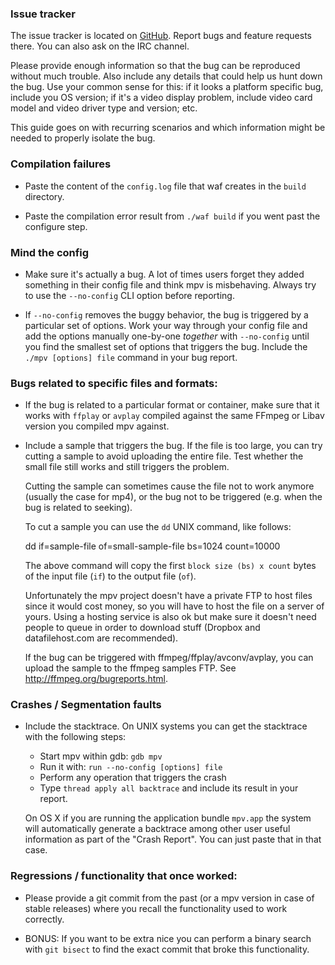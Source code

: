 ### Issue tracker

The issue tracker is located on [GitHub](https://github.com/mpv-player/mpv/issues).
Report bugs and feature requests there. You can also ask on the IRC channel.

Please provide enough information so that the bug can be reproduced without
much trouble. Also include any details that could help us hunt down the bug.
Use your common sense for this: if it looks a platform specific bug, include
you OS version; if it's a video display problem, include video card model
and video driver type and version; etc.

This guide goes on with recurring scenarios and which information might be
needed to properly isolate the bug.

### Compilation failures

- Paste the content of the `config.log` file that waf creates in the
  `build` directory.

- Paste the compilation error result from `./waf build` if you went past
  the configure step.

### Mind the config

- Make sure it's actually a bug. A lot of times users forget they added
  something in their config file and think mpv is misbehaving. Always try
  to use the `--no-config` CLI option before reporting.

- If `--no-config` removes the buggy behavior, the bug is triggered by a 
  particular set of options. Work your way through your config file
  and add the options manually one-by-one _together_ with `--no-config` until
  you find the smallest set of options that triggers the bug. Include the
  `./mpv [options] file` command in your bug report.

### Bugs related to specific files and formats:

- If the bug is related to a particular format or container, make sure that
  it works with `ffplay` or `avplay` compiled against the same FFmpeg
  or Libav version you compiled mpv against.

- Include a sample that triggers the bug. If the file is too large, you can try
  cutting a sample to avoid uploading the entire file. Test whether the small
  file still works and still triggers the problem.

  Cutting the sample can sometimes cause the file not to work anymore (usually
  the case for mp4), or the bug not to be triggered (e.g. when the bug is
  related to seeking).

  To cut a sample you can use the `dd` UNIX command, like follows:

    dd if=sample-file of=small-sample-file bs=1024 count=10000

  The above command will copy the first `block size (bs) x count` bytes of
  the input file (`if`) to the output file (`of`).

  Unfortunately the mpv project doesn't have a private FTP to host files since
  it would cost money, so you will have to host the file on a server of yours.
  Using a hosting service is also ok but make sure it doesn't need people to
  queue in order to download stuff (Dropbox and datafilehost.com are
  recommended).
  
  If the bug can be triggered with ffmpeg/ffplay/avconv/avplay, you can upload
  the sample to the ffmpeg samples FTP. See http://ffmpeg.org/bugreports.html.
  

### Crashes / Segmentation faults

- Include the stacktrace. On UNIX systems you can get the stacktrace with the
  following steps:

    - Start mpv within gdb: `gdb mpv`
    - Run it with: `run --no-config [options] file`
    - Perform any operation that triggers the crash
    - Type `thread apply all backtrace` and include its result in your
      report.

  On OS X if you are running the application bundle `mpv.app` the system
  will automatically generate a backtrace among other user useful information
  as part of the "Crash Report". You can just paste that in that case.

### Regressions / functionality that once worked:

- Please provide a git commit from the past (or a mpv version in case of
  stable releases) where you recall the functionality used to work correctly.

- BONUS: If you want to be extra nice you can perform a binary search with
  `git bisect` to find the exact commit that broke this functionality.

